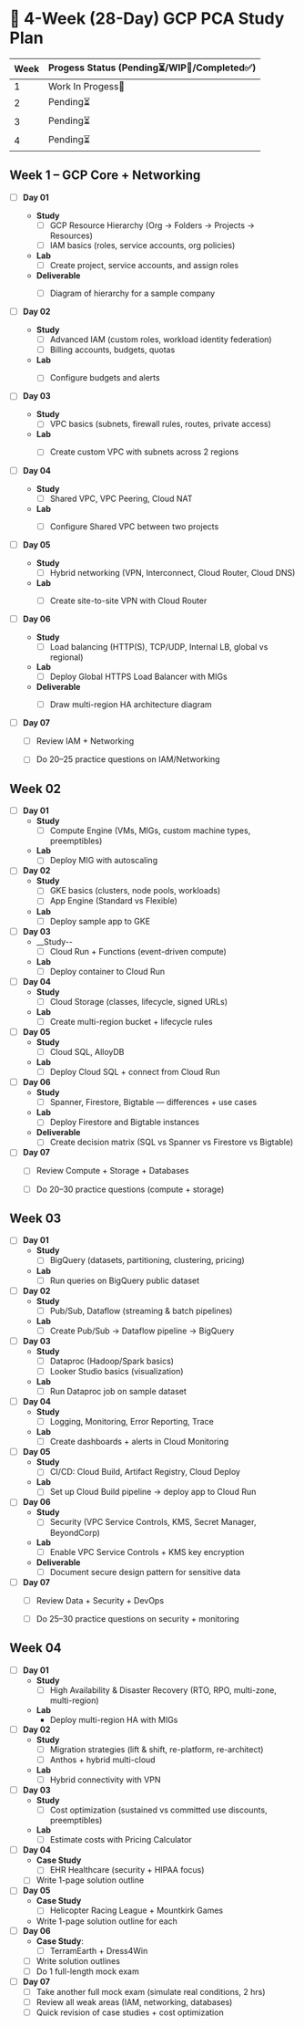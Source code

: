 # 📅 4-Week (28-Day) GCP PCA Study Plan

|Week|Progess Status (Pending⏳/WIP🔄/Completed✅)|
|---|---|
|1|Work In Progess🔄|
|2|Pending⏳|
|3|Pending⏳|
|4|Pending⏳|

## Week 1 – __GCP Core + Networking__

- [ ] __Day 01__ 
    - __Study__ 
      - [ ] GCP Resource Hierarchy (Org → Folders → Projects → Resources)
      - [ ] IAM basics (roles, service accounts, org policies) 
    - __Lab__  
      - [ ] Create project, service accounts, and assign roles
    - __Deliverable__ 
      - [ ] Diagram of hierarchy for a sample company  


- [ ] __Day 02__ 

    - __Study__    
        - [ ] Advanced IAM (custom roles, workload identity federation)
        - [ ] Billing accounts, budgets, quotas
    - __Lab__  
        - [ ] Configure budgets and alerts


- [ ] __Day 03__ 
    - __Study__ 
        - [ ] VPC basics (subnets, firewall rules, routes, private access)
    - __Lab__  
        - [ ] Create custom VPC with subnets across 2 regions
    

- [ ] __Day 04__   
    - __Study__ 
        - [ ] Shared VPC, VPC Peering, Cloud NAT
    - __Lab__  
        - [ ] Configure Shared VPC between two projects


- [ ] __Day 05__  
    - __Study__  
        - [ ] Hybrid networking (VPN, Interconnect, Cloud Router, Cloud DNS)
    - __Lab__  
        - [ ] Create site-to-site VPN with Cloud Router


- [ ] __Day 06__  
    - __Study__ 
        - [ ] Load balancing (HTTP(S), TCP/UDP, Internal LB, global vs regional)
    - __Lab__ 
        - [ ] Deploy Global HTTPS Load Balancer with MIGs
    - __Deliverable__  
        - [ ] Draw multi-region HA architecture diagram


- [ ] __Day 07__ 
    - [ ] Review IAM + Networking
    - [ ] Do 20–25 practice questions on IAM/Networking


## Week 02 

- [ ] __Day 01__ 
    - __Study__
        - [ ] Compute Engine (VMs, MIGs, custom machine types, preemptibles)
    - __Lab__ 
        - [ ] Deploy MIG with autoscaling
- [ ] __Day 02__ 
    - __Study__  
        - [ ] GKE basics (clusters, node pools, workloads)
        - [ ] App Engine (Standard vs Flexible)
    - __Lab__ 
        - [ ] Deploy sample app to GKE
- [ ] __Day 03__ 
    - __Study--  
        - [ ] Cloud Run + Functions (event-driven compute)
    - __Lab__  
        - [ ] Deploy container to Cloud Run
- [ ] __Day 04__   
    - __Study__ 
        - [ ] Cloud Storage (classes, lifecycle, signed URLs)
    - __Lab__ 
        - [ ] Create multi-region bucket + lifecycle rules
- [ ] __Day 05__  
    - __Study__   
        - [ ] Cloud SQL, AlloyDB
    - __Lab__  
        - [ ] Deploy Cloud SQL + connect from Cloud Run
- [ ] __Day 06__  
    - __Study__  
        - [ ] Spanner, Firestore, Bigtable — differences + use cases
    - __Lab__  
        - [ ] Deploy Firestore and Bigtable instances
    - __Deliverable__  
        - [ ] Create decision matrix (SQL vs Spanner vs Firestore vs Bigtable)
- [ ] __Day 07__ 
    - [ ] Review Compute + Storage + Databases
    - [ ] Do 20–30 practice questions (compute + storage)


## Week 03 

- [ ] __Day 01__ 
    - __Study__ 
        - [ ] BigQuery (datasets, partitioning, clustering, pricing)
    - __Lab__ 
        - [ ] Run queries on BigQuery public dataset
- [ ] __Day 02__ 
    - __Study__     
        - [ ] Pub/Sub, Dataflow (streaming & batch pipelines)
    - __Lab__  
        - [ ] Create Pub/Sub → Dataflow pipeline → BigQuery
- [ ] __Day 03__ 
    - __Study__ 
        - [ ] Dataproc (Hadoop/Spark basics)
        - [ ] Looker Studio basics (visualization)
    - __Lab__
        - [ ] Run Dataproc job on sample dataset
- [ ] __Day 04__   
    - __Study__  
        - [ ] Logging, Monitoring, Error Reporting, Trace
    - __Lab__  
        - [ ] Create dashboards + alerts in Cloud Monitoring
- [ ] __Day 05__  
    - __Study__ 
        - [ ] CI/CD: Cloud Build, Artifact Registry, Cloud Deploy
    - __Lab__ 
        - [ ] Set up Cloud Build pipeline → deploy app to Cloud Run
- [ ] __Day 06__  
    - __Study__  
        - [ ] Security (VPC Service Controls, KMS, Secret Manager, BeyondCorp)
    - __Lab__  
        - [ ] Enable VPC Service Controls + KMS key encryption
    - __Deliverable__   
        - [ ] Document secure design pattern for sensitive data
- [ ] __Day 07__ 
    - [ ] Review Data + Security + DevOps
    - [ ] Do 25–30 practice questions on security + monitoring


## Week 04 

- [ ] __Day 01__ 
    - __Study__ 
        - [ ] High Availability & Disaster Recovery (RTO, RPO, multi-zone, multi-region)
    - __Lab__  
        - Deploy multi-region HA with MIGs
- [ ] __Day 02__ 
    - __Study__ 
        - [ ] Migration strategies (lift & shift, re-platform, re-architect)
        - [ ] Anthos + hybrid multi-cloud
    - __Lab__   
        - [ ] Hybrid connectivity with VPN
- [ ] __Day 03__ 
    - __Study__
        - [ ] Cost optimization (sustained vs committed use discounts, preemptibles)
    - __Lab__  
        - [ ] Estimate costs with Pricing Calculator
- [ ] __Day 04__   
    - __Case Study__
        - [ ] EHR Healthcare (security + HIPAA focus)
    - [ ] Write 1-page solution outline
- [ ] __Day 05__  
    - __Case Study__
        - [ ] Helicopter Racing League + Mountkirk Games
    - Write 1-page solution outline for each
- [ ] __Day 06__  
    - __Case Study__: 
        - [ ] TerramEarth + Dress4Win
    - [ ] Write solution outlines
    - [ ] Do 1 full-length mock exam
- [ ] __Day 07__ 
    - [ ] Take another full mock exam (simulate real conditions, 2 hrs)
    - [ ] Review all weak areas (IAM, networking, databases)
    - [ ] Quick revision of case studies + cost optimization

